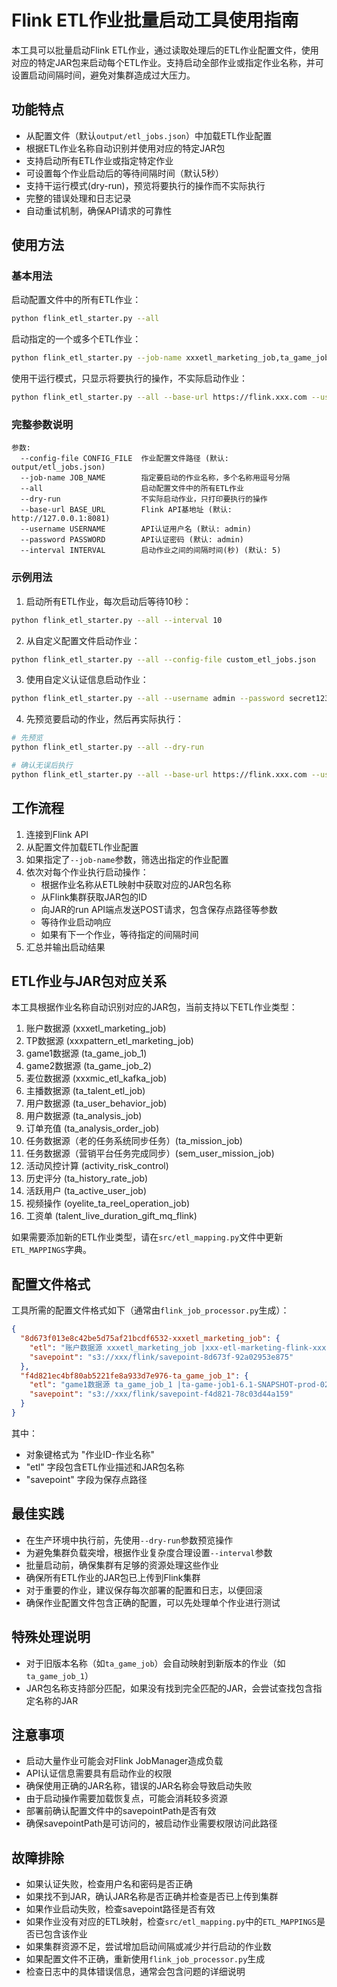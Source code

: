 # Flink ETL作业批量启动工具使用指南

本工具可以批量启动Flink ETL作业，通过读取处理后的ETL作业配置文件，使用对应的特定JAR包来启动每个ETL作业。支持启动全部作业或指定作业名称，并可设置启动间隔时间，避免对集群造成过大压力。

## 功能特点

- 从配置文件（默认`output/etl_jobs.json`）中加载ETL作业配置
- 根据ETL作业名称自动识别并使用对应的特定JAR包
- 支持启动所有ETL作业或指定特定作业
- 可设置每个作业启动后的等待间隔时间（默认5秒）
- 支持干运行模式(dry-run)，预览将要执行的操作而不实际执行
- 完整的错误处理和日志记录
- 自动重试机制，确保API请求的可靠性

## 使用方法

### 基本用法

启动配置文件中的所有ETL作业：

```bash
python flink_etl_starter.py --all
```

启动指定的一个或多个ETL作业：

```bash
python flink_etl_starter.py --job-name xxxetl_marketing_job,ta_game_job_1
```

使用干运行模式，只显示将要执行的操作，不实际启动作业：

```bash
python flink_etl_starter.py --all --base-url https://flink.xxx.com --username admin --password admin --dry-run
```

### 完整参数说明

```
参数:
  --config-file CONFIG_FILE  作业配置文件路径 (默认: output/etl_jobs.json)
  --job-name JOB_NAME        指定要启动的作业名称，多个名称用逗号分隔
  --all                      启动配置文件中的所有ETL作业
  --dry-run                  不实际启动作业，只打印要执行的操作
  --base-url BASE_URL        Flink API基地址 (默认: http://127.0.0.1:8081)
  --username USERNAME        API认证用户名 (默认: admin)
  --password PASSWORD        API认证密码 (默认: admin)
  --interval INTERVAL        启动作业之间的间隔时间(秒) (默认: 5)
```

### 示例用法

1. 启动所有ETL作业，每次启动后等待10秒：

```bash
python flink_etl_starter.py --all --interval 10
```

2. 从自定义配置文件启动作业：

```bash
python flink_etl_starter.py --all --config-file custom_etl_jobs.json
```

3. 使用自定义认证信息启动作业：

```bash
python flink_etl_starter.py --all --username admin --password secret123
```

4. 先预览要启动的作业，然后再实际执行：

```bash
# 先预览
python flink_etl_starter.py --all --dry-run

# 确认无误后执行
python flink_etl_starter.py --all --base-url https://flink.xxx.com --username admin --password admin
```

## 工作流程

1. 连接到Flink API
2. 从配置文件加载ETL作业配置
3. 如果指定了`--job-name`参数，筛选出指定的作业配置
4. 依次对每个作业执行启动操作：
   - 根据作业名称从ETL映射中获取对应的JAR包名称
   - 从Flink集群获取JAR包的ID
   - 向JAR的run API端点发送POST请求，包含保存点路径等参数
   - 等待作业启动响应
   - 如果有下一个作业，等待指定的间隔时间
5. 汇总并输出启动结果

## ETL作业与JAR包对应关系

本工具根据作业名称自动识别对应的JAR包，当前支持以下ETL作业类型：

1. 账户数据源 (xxxetl_marketing_job)
2. TP数据源 (xxxpattern_etl_marketing_job)
3. game1数据源 (ta_game_job_1)
4. game2数据源 (ta_game_job_2)
5. 麦位数据源 (xxxmic_etl_kafka_job)
6. 主播数据源 (ta_talent_etl_job)
7. 用户数据源 (ta_user_behavior_job)
8. 用户数据源 (ta_analysis_job)
9. 订单充值 (ta_analysis_order_job)
10. 任务数据源（老的任务系统同步任务）(ta_mission_job)
11. 任务数据源（营销平台任务完成同步）(sem_user_mission_job)
12. 活动风控计算 (activity_risk_control)
13. 历史评分 (ta_history_rate_job)
14. 活跃用户 (ta_active_user_job)
15. 视频操作 (oyelite_ta_reel_operation_job)
16. 工资单 (talent_live_duration_gift_mq_flink)

如果需要添加新的ETL作业类型，请在`src/etl_mapping.py`文件中更新`ETL_MAPPINGS`字典。

## 配置文件格式

工具所需的配置文件格式如下（通常由`flink_job_processor.py`生成）：

```json
{
  "8d673f013e8c42be5d75af21bcdf6532-xxxetl_marketing_job": {
    "etl": "账户数据源 xxxetl_marketing_job |xxx-etl-marketing-flink-xxxETLMarketingTask-1.0-SNAPSHOT-prod-0410084144.jar",
    "savepoint": "s3://xxx/flink/savepoint-8d673f-92a02953e875"
  },
  "f4d821ec4bf80ab5221fe8a933d7e976-ta_game_job_1": {
    "etl": "game1数据源 ta_game_job_1 |ta-game-job1-6.1-SNAPSHOT-prod-0228024033.jar",
    "savepoint": "s3://xxx/flink/savepoint-f4d821-78c03d44a159"
  }
}
```

其中：
- 对象键格式为 "作业ID-作业名称"
- "etl" 字段包含ETL作业描述和JAR包名称
- "savepoint" 字段为保存点路径

## 最佳实践

- 在生产环境中执行前，先使用`--dry-run`参数预览操作
- 为避免集群负载突增，根据作业复杂度合理设置`--interval`参数
- 批量启动前，确保集群有足够的资源处理这些作业
- 确保所有ETL作业的JAR包已上传到Flink集群
- 对于重要的作业，建议保存每次部署的配置和日志，以便回滚
- 确保作业配置文件包含正确的配置，可以先处理单个作业进行测试

## 特殊处理说明

- 对于旧版本名称（如`ta_game_job`）会自动映射到新版本的作业（如`ta_game_job_1`）
- JAR包名称支持部分匹配，如果没有找到完全匹配的JAR，会尝试查找包含指定名称的JAR

## 注意事项

- 启动大量作业可能会对Flink JobManager造成负载
- API认证信息需要具有启动作业的权限
- 确保使用正确的JAR名称，错误的JAR名称会导致启动失败
- 由于启动操作需要加载恢复点，可能会消耗较多资源
- 部署前确认配置文件中的savepointPath是否有效
- 确保savepointPath是可访问的，被启动作业需要权限访问此路径

## 故障排除

- 如果认证失败，检查用户名和密码是否正确
- 如果找不到JAR，确认JAR名称是否正确并检查是否已上传到集群
- 如果作业启动失败，检查savepoint路径是否有效
- 如果作业没有对应的ETL映射，检查`src/etl_mapping.py`中的`ETL_MAPPINGS`是否已包含该作业
- 如果集群资源不足，尝试增加启动间隔或减少并行启动的作业数
- 如果配置文件不正确，重新使用`flink_job_processor.py`生成
- 检查日志中的具体错误信息，通常会包含问题的详细说明
